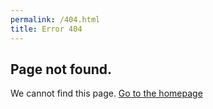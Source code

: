```yaml
---
permalink: /404.html
title: Error 404
---
```

## Page not found.
We cannot find this page.
[Go to the homepage](https://gpgamer98.github.io/)
